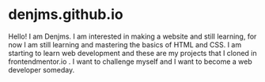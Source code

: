 # denjms.github.io
Hello! I am Denjms. I am interested in making a website and still learning, for now I am still learning and mastering the basics of HTML and CSS.
I am starting to learn web development and these are my projects that I cloned in frontendmentor.io .
I want to challenge myself and I want to become a web developer someday.
